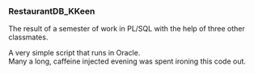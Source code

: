 ### RestaurantDB_KKeen

The result of a semester of work in PL/SQL with the help of three other classmates.

A very simple script that runs in Oracle.  
Many a long, caffeine injected evening was spent ironing this code out.
